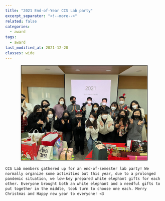 ```yaml
---
title: "2021 End-of-Year CCS Lab party"
excerpt_separator: "<!--more-->"
related: false
categories:
  - award
tags:
  - award
last_modified_at: 2021-12-20
classes: wide
---
```


<p align="center">
    <img width="80%" src="/images/posts/post_2021_ccslabparty.png">
</p>

    CCS Lab members gathered up for an end-of-semester lab party! We normally organize some activities but this year, due to a prolonged pandemic situation, we low-key prepared white elephant gifts for each other. Everyone brought both an white elephant and a needful gifts to put together in the middle, took turn to choose one each. Merry Christmas and Happy new year to everyone! <3
